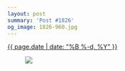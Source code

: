 ```yaml
---
layout: post
summary: 'Post #1826'
og_image: 1826-960.jpg
---
```


<p>
 <time>
  <a href="/1826">
   {{ page.date | date: "%B %-d, %Y" }}
  </a>
 </time>
 <a href="/1826">
  <figure data-taken="2/3/2024">
   <img sizes="(min-width: 700px) 50vw, calc(100vw - 2rem)" src="{{ site.assets_url }}/1826-480.jpg" srcset="{{ site.assets_url }}/1826-240.jpg 240w, {{ site.assets_url }}/1826-480.jpg 480w, {{ site.assets_url }}/1826-720.jpg 720w, {{ site.assets_url }}/1826-960.jpg 960w"/>
  </figure>
 </a>
</p>
